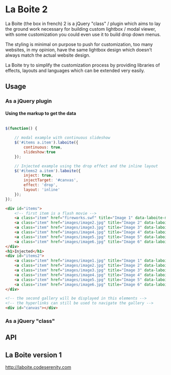 # La Boite 2

La Boite (the box in french) 2 is a jQuery "class" / plugin which aims to lay the ground work 
necessary for building custom lightbox / modal viewer, with some customization you could even 
use it to build drop down menus.

The styling is minimal on purpose to push for customization, too many websites, in my opinion,
have the same lightbox design which doesn't always match the actual website design.

La Boite try to simplify the customization process by providing libraries of effects, layouts
and languages which can be extended very easily. 

## Usage

### As a jQuery plugin

#### Using the markup to get the data

```javascript

$(function() {

	// modal example with continuous slideshow
	$('#items a.item').laboite({
		continuous: true,
		slideshow:true
	});

	// Injected example using the drop effect and the inline layout
	$('#items2 a.item').laboite({
		inject: true,
		injectTarget: '#canvas',
		effect: 'drop',
		layout: 'inline'
	});
});

```

```html
<div id="items">
	<!-- first item is a flash movie -->
	<a class="item" href="fireworks.swf" title="Image 1" data-laboite-maxWidth="640" data-laboite-maxHeight="480" data-laboite-description="This is the description">Fireworks</a>
	<a class="item" href="images/image2.jpg" title="Image 2" data-laboite-maxWidth="640" data-laboite-maxHeight="480" data-laboite-description="This is the description">Image 2</a>
	<a class="item" href="images/image3.jpg" title="Image 3" data-laboite-maxWidth="640" data-laboite-maxHeight="480" data-laboite-description="This is the description">Image 3</a>
	<a class="item" href="images/image4.jpg" title="Image 4" data-laboite-maxWidth="640" data-laboite-maxHeight="480" data-laboite-description="This is the description">Image 4</a>
	<a class="item" href="images/image5.jpg" title="Image 5" data-laboite-maxWidth="640" data-laboite-maxHeight="480" data-laboite-description="This is the description">Image 5</a>
	<a class="item" href="images/image6.jpg" title="Image 6" data-laboite-maxWidth="640" data-laboite-maxHeight="480" data-laboite-description="This is the description">Image 6</a>
</div>
<h1>Injected</h1>
<div id="items2">
	<a class="item" href="images/image1.jpg" title="Image 1" data-laboite-maxWidth="640" data-laboite-maxHeight="480" data-laboite-description="This is the description">Image 1</a>
	<a class="item" href="images/image2.jpg" title="Image 2" data-laboite-maxWidth="640" data-laboite-maxHeight="480" data-laboite-description="This is the description">Image 2</a>
	<a class="item" href="images/image3.jpg" title="Image 3" data-laboite-maxWidth="640" data-laboite-maxHeight="480" data-laboite-description="This is the description">Image 3</a>
	<a class="item" href="images/image4.jpg" title="Image 4" data-laboite-maxWidth="640" data-laboite-maxHeight="480" data-laboite-description="This is the description">Image 4</a>
	<a class="item" href="images/image5.jpg" title="Image 5" data-laboite-maxWidth="640" data-laboite-maxHeight="480" data-laboite-description="This is the description">Image 5</a>
	<a class="item" href="images/image6.jpg" title="Image 6" data-laboite-maxWidth="640" data-laboite-maxHeight="480" data-laboite-description="This is the description">Image 6</a>
</div>

<!-- the second gallery will be displayed in this elements -->
<!-- the hyperlinks can still be used to navigate the gallery -->
<div id="canvas"></div>
```

### As a jQuery "class"

## API

## La Boite version 1
http://laboite.codeserenity.com


